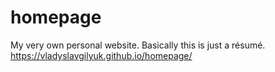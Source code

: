 # homepage
My very own personal website. Basically this is just a résumé. https://vladyslavgilyuk.github.io/homepage/
